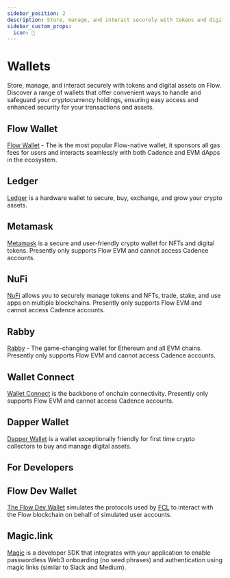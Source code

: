 ```yaml
---
sidebar_position: 2
description: Store, manage, and interact securely with tokens and digital assets on Flow. Discover a range of wallets that offer convenient ways to handle and safeguard your cryptocurrency holdings, ensuring easy access and enhanced security for your transactions and assets.
sidebar_custom_props:
  icon: 🔑
---
```


# Wallets

Store, manage, and interact securely with tokens and digital assets on Flow. Discover a range of wallets that offer convenient ways to handle and safeguard your cryptocurrency holdings, ensuring easy access and enhanced security for your transactions and assets.

<div id="cards" className="cards">

## Flow Wallet

[Flow Wallet](https://wallet.flow.com/) - The is the most popular Flow-native wallet, it sponsors all gas fees for users and interacts seamlessly with both Cadence and EVM dApps in the ecosystem.

## Ledger

[Ledger](https://www.ledger.com/) is a hardware wallet to secure, buy, exchange, and grow your crypto assets.

## Metamask

[Metamask](https://metamask.io/) is a secure and user-friendly crypto wallet for NFTs and digital tokens. Presently only supports Flow EVM and cannot access Cadence accounts.

## NuFi

[NuFi](https://https://nu.fi/) allows you to securely manage tokens and NFTs, trade, stake, and use apps on multiple blockchains. Presently only supports Flow EVM and cannot access Cadence accounts.

## Rabby

[Rabby](https://https://rabby.io/) - The game-changing wallet for Ethereum and all EVM chains. Presently only supports Flow EVM and cannot access Cadence accounts.

## Wallet Connect

[Wallet Connect](https://reown.com/) is the backbone of onchain connectivity. Presently only supports Flow EVM and cannot access Cadence accounts.

## Dapper Wallet

[Dapper Wallet](https://www.meetdapper.com/) is a wallet exceptionally friendly for first time crypto collectors to buy and manage digital assets.

</div>

## For Developers

<div id="cards" className="cards">

## Flow Dev Wallet

[The Flow Dev Wallet](../tools/flow-dev-wallet/index.md) simulates the protocols used by [FCL](../tools/clients/fcl-js/index.md) to interact with the Flow blockchain on behalf of simulated user accounts.

## Magic.link

[Magic](https://magic.link/) is a developer SDK that integrates with your application to enable passwordless Web3 onboarding (no seed phrases) and authentication using magic links (similar to Slack and Medium).

</div>
